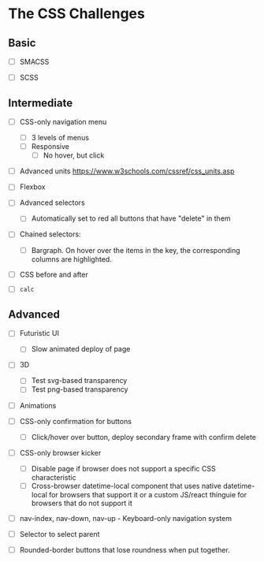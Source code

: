 # The CSS Challenges

## Basic
* [ ] SMACSS

* [ ] SCSS

## Intermediate
* [ ] CSS-only navigation menu
  * [ ] 3 levels of menus
  * [ ] Responsive
    * [ ] No hover, but click

* [ ] Advanced units https://www.w3schools.com/cssref/css_units.asp

* [ ] Flexbox

* [ ] Advanced selectors
  * [ ] Automatically set to red all buttons that have "delete" in them

* [ ] Chained selectors:
  * [ ] Bargraph. On hover over the items in the key, the corresponding columns are highlighted.

* [ ] CSS before and after

* [ ] `calc`

## Advanced
* [ ] Futuristic UI
  * [ ] Slow animated deploy of page

* [ ] 3D
  * [ ] Test svg-based transparency
  * [ ] Test png-based transparency

* [ ] Animations

* [ ] CSS-only confirmation for buttons
  * [ ] Click/hover over button, deploy secondary frame with confirm delete

* [ ] CSS-only browser kicker
  * [ ] Disable page if browser does not support a specific CSS characteristic
  * [ ] Cross-browser datetime-local component that uses native datetime-local for browsers that support it or a custom JS/react thinguie for browsers that do not support it

* [ ] nav-index, nav-down, nav-up - Keyboard-only navigation system

* [ ] Selector to select parent

* [ ] Rounded-border buttons that lose roundness when put together.
